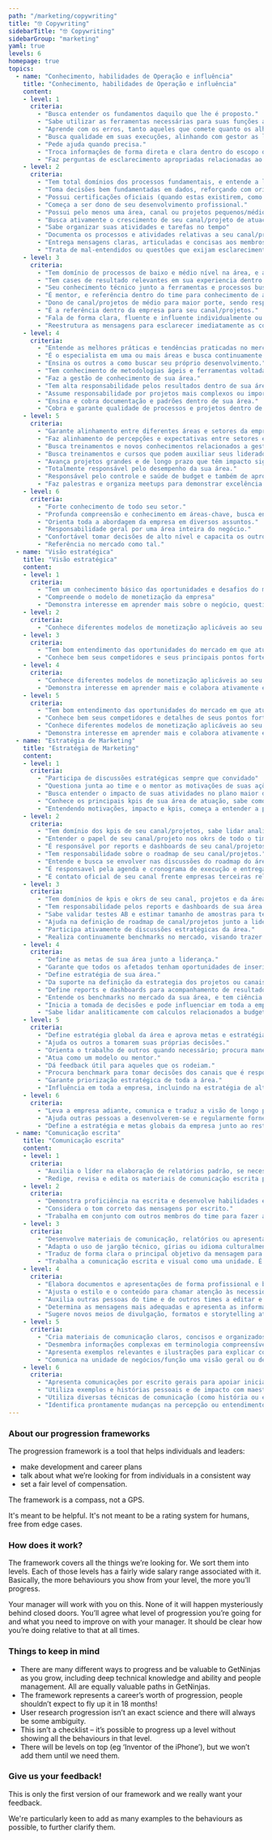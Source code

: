 ```yaml
---
path: "/marketing/copywriting"
title: "🤓 Copywriting"
sidebarTitle: "🤓 Copywriting"
sidebarGroup: "marketing"
yaml: true
levels: 6
homepage: true
topics:
  - name: "Conhecimento, habilidades de Operação e influência"
    title: "Conhecimento, habilidades de Operação e influência"
    content:
    - level: 1
      criteria: 
        - "Busca entender os fundamentos daquilo que lhe é proposto."
        - "Sabe utilizar as ferramentas necessárias para suas funções atuais, mas continua se aprofundando nas mesmas para suas atividades futuras."
        - "Aprende com os erros, tanto aqueles que comete quanto os alheios."
        - "Busca qualidade em suas execuções, alinhando com gestor as limitações de tempo e budget."
        - "Pede ajuda quando precisa."
        - "Troca informações de forma direta e clara dentro do escopo de trabalho."
        - "Faz perguntas de esclarecimento apropriadas relacionadas ao próprio trabalho durante as comunicações com outros."
    - level: 2
      criteria: 
        - "Tem total domínios dos processos fundamentais, e entende a lógica estrutural de campanhas e contas de canais distintos."
        - "Toma decisões bem fundamentadas em dados, reforçando com orientação da gestão, visando contribuições significativas."
        - "Possui certificações oficiais (quando estas existirem, como as do Google, Facebook e Exact Target)."
        - "Começa a ser dono de seu desenvolvimento profissional."
        - "Possui pelo menos uma área, canal ou projetos pequenos/médios em que é dono."
        - "Busca ativamente o crescimento de seu canal/projeto de atuação e é responsavel pelo resultado do memso."
        - "Sabe organizar suas atividades e tarefas no tempo"
        - "Documenta os processos e atividades relativas a seu canal/projeto (segundo orientação de mentor)"
        - "Entrega mensagens claras, articuladas e concisas aos membros da equipe e de outros squads."
        - "Trata de mal-entendidos ou questões que exijam esclarecimento ao falar com os outros ao reafirmar as informações muito diferentes."
    - level: 3
      criteria: 
        - "Tem domínio de processos de baixo e médio nível na área, e alto nível em seu canal/projetos."
        - "Tem cases de resultado relevantes em sua experiencia dentro da área (de dentro ou fora do GetNinjas)"
        - "Seu conhecimento técnico junto a ferramentas e processos busca estar na crista da onda de sua área, discutindo continuamente com outras empresas, e buscando material referente a novas praticas e features (ex. capaz de discutir de frente com especialistas do Google sobre Google Ads, ou a times de mkt/crm de outras empresas)."
        - "É mentor, e referência dentro do time para conhecimento de área."
        - "Dono de canal/projetos de médio para maior porte, sendo responsavel por seu cronograma, documentações, entregas e também da instrução de colaboradores envolvidos com os mesmos. "
        - "É a referência dentro da empresa para seu canal/projetos."
        - "Fala de forma clara, fluente e influente individualmente ou com outros grupos/pessoas."
        - "Reestrutura as mensagens para esclarecer imediatamente as confusões ou mal-entendidos, ou para modificar o tom."
    - level: 4
      criteria: 
        - "Entende as melhores práticas e tendências praticadas no mercado, faz muito benchmark, além de estar por dentro de novos canais e estratégias."
        - "É o especialista em uma ou mais áreas e busca continuamente formar novos especialistas de sua especialidade."
        - "Ensina os outros a como buscar seu próprio desenvolvimento."
        - "Tem conhecimento de metodologias ágeis e ferramentas voltadas para coordenação e organização de projetos de forma eficiente e ordenada"
        - "Faz a gestão de conhecimento de sua área."
        - "Tem alta responsabilidade pelos resultados dentro de sua área."
        - "Assume responsabilidade por projetos mais complexos ou importantes."
        - "Ensina e cobra documentação e padrões dentro de sua área."
        - "Cobra e garante qualidade de processos e projetos dentro de sua área."
    - level: 5
      criteria: 
        - "Garante alinhamento entre diferentes áreas e setores da empresa para projetos mais relevantes de seu setor, principalmente quando os mesmos precisam do suporte destas outras áreas ou setores."
        - "Faz alinhamento de percepções e expectativas entre setores e áreas diferentes dentro da empresa."
        - "Busca treinamentos e novos conhecimentos relacionados a gestão pessoal e motivação para seu setor"
        - "Busca treinamentos e cursos que podem auxiliar seus liderados a se desenvolverem"
        - "Avança projetos grandes e de longo prazo que têm impacto significativo nos negócios."
        - "Totalmente responsável pelo desempenho da sua área."
        - "Responsável pelo controle e saúde de budget e também de aprovação de pagamentos e outras transações financeiras da área."
        - "Faz palestras e organiza meetups para demonstrar excelência de seu setor fora e dentro da empresa."
    - level: 6
      criteria: 
        - "Forte conhecimento de todo seu setor."
        - "Profunda compreensão e conhecimento em áreas-chave, busca entender estas e novas áreas externamente."
        - "Orienta toda a abordagem da empresa em diversos assuntos."
        - "Responsabilidade geral por uma área inteira do negócio."
        - "Confortável tomar decisões de alto nível e capacita os outros a tomar decisões."
        - "Referência no mercado como tal."
  - name: "Visão estratégica"
    title: "Visão estratégica"
    content:
    - level: 1
      criteria: 
        - "Tem um conhecimento básico das oportunidades e desafios do mercado em que atua"
        - "Compreende o modelo de monetização da empresa"
        - "Demonstra interesse em aprender mais sobre o negócio, questionando constantemente sua liderança, e respeitando a disponibilidade, também a de outros times e dos pms nos squads."
    - level: 2
      criteria: 
        - "Conhece diferentes modelos de monetização aplicáveis ao seu negócio"
    - level: 3
      criteria: 
        - "Tem bom entendimento das oportunidades do mercado em que atua e também seus desafios"
        - "Conhece bem seus competidores e seus principais pontos fortes / fracos"
    - level: 4
      criteria: 
        - "Conhece diferentes modelos de monetização aplicáveis ao seu negócio, entendendo seus trade-offs"
        - "Demonstra interesse em aprender mais e colabora ativamente em discussões sobre o negócio"
    - level: 5
      criteria: 
        - "Tem bom entendimento das oportunidades do mercado em que atua e também seus desafios"
        - "Conhece bem seus competidores e detalhes de seus pontos fortes / fracos"
        - "Conhece diferentes modelos de monetização aplicáveis ao seu negócio, entendendo seus trade-offs"
        - "Demonstra interesse em aprender mais e colabora ativamente em discussões sobre o negócio"
  - name: "Estratégia de Marketing"
    title: "Estratégia de Marketing"
    content:
    - level: 1
      criteria: 
        - "Participa de discussões estratégicas sempre que convidado"
        - "Questiona junta ao time e o mentor as motivações de suas ações atuais."
        - "Busca entender o impacto de suas atividades no plano maior da área"
        - "Conhece os principais kpis de sua área de atuação, sabe como eles se correlacionam entre si, além de entender como são afetados por seus projetos."
        - "Entendendo motivações, impacto e kpis, começa a entender a prioridade entre suas diferentes tarefas."
    - level: 2
      criteria: 
        - "Tem domínio dos kpis de seu canal/projetos, sabe lidar analiticamente com os mesmos, para dimensionar seu impacto e escala."
        - "Entender o papel de seu canal/projeto nos okrs de todo o time."
        - "É responsável por reports e dashboards de seu canal/projetos (mesmo que não tenha desenvolvido os mesmos)"
        - "Tem responsabilidade sobre o roadmap de seu canal/projetos."
        - "Entende e busca se envolver nas discussões do roadmap do área onde está contido."
        - "É responsavel pela agenda e cronograma de execução e entregas de seu canal/projetos."
        - "É contato oficial de seu canal frente empresas terceiras relacionadas ao mesmo, quando necessário."
    - level: 3
      criteria: 
        - "Tem domínios de kpis e okrs de seu canal, projetos e da área."
        - "Tem responsabilidade pelos reports e dashboards de sua área."
        - "Sabe validar testes AB e estimar tamanho de amostras para testes."
        - "Ajuda na definição de roadmap de canal/projetos junto a liderança/mentores, e auxilia colaboradores mais juniores em seus proprios canais/projetos."
        - "Participa ativamente de discussões estratégicas da área."
        - "Realiza continuamente benchmarks no mercado, visando trazer novas estratégias e ações."
    - level: 4
      criteria: 
        - "Define as metas de sua área junto a liderança."
        - "Garante que todos os afetados tenham oportunidades de inserir decisões relevantes."
        - "Define estratégia de sua área."
        - "Da suporte na definição da estrategia dos projetos ou canais dos colaboradores mais juniores do time."
        - "Define reports e dashboards para acompanhamento de resultados de sua área para toda empresa"
        - "Entende os benchmarks no mercado da sua área, e tem ciência dos principais gaps atuais"
        - "Inicia a tomada de decisões e pode influenciar em toda a empresa."
        - "Sabe lidar analiticamente com calculos relacionados a budget, impacto e todos os kpis pertinentes ao projeto em que estiver trabalhando, ou mesmo a maioria dos projetos da área."
    - level: 5
      criteria: 
        - "Define estratégia global da área e aprova metas e estratégias locais da mesmo."
        - "Ajuda os outros a tomarem suas próprias decisões."
        - "Orienta o trabalho de outros quando necessário; procura maneiras de ajudar outras pessoas da equipe a realmente brilhar e desenvolver suas próprias habilidades."
        - "Atua como um modelo ou mentor."
        - "Dá feedback útil para aqueles que os rodeiam."
        - "Procura benchmark para tomar decisões dos canais que é responsável"
        - "Garante priorização estratégica de toda a área."
        - "Influência em toda a empresa, incluindo na estratégia de alto nível."
    - level: 6
      criteria: 
        - "Leva a empresa adiante, comunica e traduz a visão de longo prazo."
        - "Ajuda outras pessoas a desenvolverem-se e regularmente fornece um feedback perspicaz e útil para as pessoas em toda a empresa."
        - "Define a estratégia e metas globais da empresa junto ao restante da alto liderança da empresa."
  - name: "Comunicação escrita"
    title: "Comunicação escrita"
    content:
    - level: 1
      criteria: 
        - "Auxilia o líder na elaboração de relatórios padrão, se necessário, e obtém exposição para o estilo de escrita e terminologia utilizada dentro da organização."
        - "Redige, revisa e edita os materiais de comunicação escrita para garantir correção gramatical, ortográfica e simétrica."
    - level: 2
      criteria: 
        - "Demonstra proficiência na escrita e desenvolve habilidades escritas continuamente."
        - "Considera o tom correto das mensagens por escrito."
        - "Trabalha em conjunto com outros membros do time para fazer adequações textuais para diferentes formatos de divulgação"
    - level: 3
      criteria: 
        - "Desenvolve materiais de comunicação, relatórios ou apresentações a serem usados pela equipe; escreve de modo a atrair a atenção do leitor."
        - "Adapta o uso de jargão técnico, gírias ou idioma culturalmente insensível ao criar comunicados de compreensão do público."
        - "Traduz de forma clara o principal objetivo da mensagem para o leitor final"
        - "Trabalha a comunicação escrita e visual como uma unidade. É capaz de trabalhar o texto de forma fluida e alinhada ao template e formato necessários"
    - level: 4
      criteria: 
        - "Elabora documentos e apresentações de forma profissional e bem organizada; edita produtos por escrito de colegas para garantir que eles sejam apresentados de modo profissional."
        - "Ajusta o estilo e o conteúdo para chamar atenção às necessidades específicas e nível de compreensão do público."
        - "Auxilia outras pessoas do time e de outros times a editar e corrigir textos gramaticais a fim de garantir a boa comunicação da empresa."
        - "Determina as mensagens mais adequadas e apresenta as informações com confiança a diversos grupos."
        - "Sugere novos meios de divulgação, formatos e storytelling atrelados aos objetivos da ação"
    - level: 5
      criteria: 
        - "Cria materiais de comunicação claros, concisos e organizados para uso da área ou de outros squads."
        - "Desmembra informações complexas em terminologia compreensível e conceitos acionáveis e estrutura  as informações para garantir o entendimento."
        - "Apresenta exemplos relevantes e ilustrações para explicar conceitos; articula as informações de modo que possam ser interpretadas e entendidas em níveis no departamento."
        - "Comunica na unidade de negócios/função uma visão geral ou detalhada, dependendo da situação."
    - level: 6
      criteria: 
        - "Apresenta comunicações por escrito gerais para apoiar iniciativas estratégicas, dando orientação e finalidade aos esforços coletivos dos outros."
        - "Utiliza exemplos e histórias pessoais e de impacto com maestria para criar uma conexão com os públicos e desenvolver um chamado para a ação."
        - "Utiliza diversas técnicas de comunicação (como história ou empatia) e ajusta a linguagem corporal para uma comunicação mais eficiente de mensagens complexas."
        - "Identifica prontamente mudanças na percepção ou entendimento pelo público da mensagem e adapta o conteúdo ou entrega das mensagens."
---
```

### About our progression frameworks
The progression framework is a tool that helps individuals and leaders:
- make development and career plans
- talk about what we’re looking for from individuals in a consistent way
- set a fair level of compensation.

The framework is a compass, not a GPS.

It's meant to be helpful. It's not meant to be a rating system for humans, free from edge cases.

### How does it work?
The framework covers all the things we’re looking for. We sort them into levels. Each of those levels has a fairly wide salary range associated with it. Basically, the more behaviours you show from your level, the more you’ll progress.

Your manager will work with you on this. None of it will happen mysteriously behind closed doors. You’ll agree what level of progression you’re going for and what you need to improve on with your manager. It should be clear how you’re doing relative to that at all times.

### Things to keep in mind
- There are many different ways to progress and be valuable to GetNinjas as you grow, including deep technical knowledge and ability and people management. All are equally valuable paths in GetNinjas.
- The framework represents a career’s worth of progression, people shouldn’t expect to fly up it in 18 months!
- User research progression isn’t an exact science and there will always be some ambiguity.
- This isn’t a checklist – it’s possible to progress up a level without showing all the behaviours in that level.
- There will be levels on top (eg ‘Inventor of the iPhone’), but we won’t add them until we need them.

### Give us your feedback!
This is only the first version of our framework and we really want your feedback.

We're particularly keen to add as many examples to the behaviours as possible, to further clarify them.